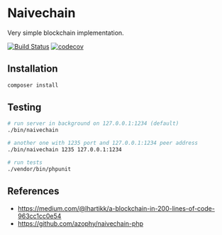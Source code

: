 # Naivechain

Very simple blockchain implementation.

[![Build Status](https://travis-ci.org/bieleckim/naivechain.svg?branch=master)](https://travis-ci.org/bieleckim/naivechain)
[![codecov](https://codecov.io/gh/bieleckim/naivechain/branch/master/graph/badge.svg)](https://codecov.io/gh/bieleckim/naivechain)

## Installation
```sh
composer install
```

## Testing
```sh
# run server in background on 127.0.0.1:1234 (default)
./bin/naivechain

# another one with 1235 port and 127.0.0.1:1234 peer address
./bin/naivechain 1235 127.0.0.1:1234

# run tests
./vendor/bin/phpunit
```

## References

* https://medium.com/@lhartikk/a-blockchain-in-200-lines-of-code-963cc1cc0e54
* https://github.com/azophy/naivechain-php